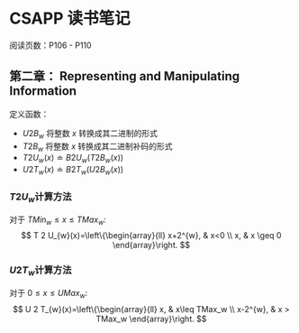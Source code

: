 # CSAPP 读书笔记

阅读页数：P106 - P110

## 第二章： Representing and Manipulating Information

定义函数：

- $U2B_w$ 将整数 $x$ 转换成其二进制的形式
- $T2B_w$ 将整数 $x$ 转换成其二进制补码的形式
- $T2U_w(x)\doteq B2U_w(T2B_w(x))$
- $U2T_w(x)\doteq B2T_w(U2B_w(x))$

### $T2U_w$计算方法
对于 $TMin_w\leq x\leq TMax_w$:
$$
T 2 U_{w}(x)=\left\{\begin{array}{ll}
x+2^{w}, & x<0 \\
x, & x \geq 0
\end{array}\right.
$$

### $U2T_w$计算方法
对于 $0\leq x\leq UMax_w$:
$$
U 2 T_{w}(x)=\left\{\begin{array}{ll}
x, & x\leq TMax_w \\
x-2^{w}, & x > TMax_w
\end{array}\right.
$$


